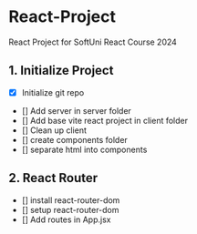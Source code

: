 # React-Project
React Project for SoftUni React Course 2024


## 1. Initialize Project
- [x] Initialize git repo
- [] Add server in server folder
- [] Add base vite react project in client folder
- [] Clean up client
- [] create components folder
- [] separate html into components

## 2. React Router
- [] install react-router-dom
- [] setup react-router-dom
- [] Add routes in App.jsx


